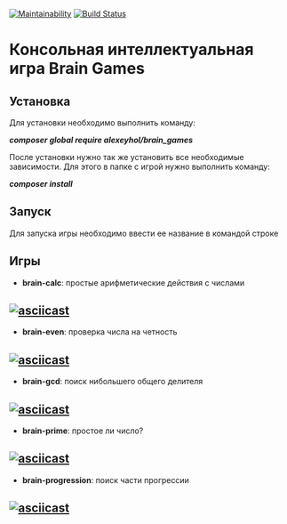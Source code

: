 [![Maintainability](https://api.codeclimate.com/v1/badges/7512a0d19e2bc2983ade/maintainability)](https://codeclimate.com/github/alexeyhol/php-project-lvl1/maintainability)
[![Build Status](https://travis-ci.org/alexeyhol/php-project-lvl1.svg?branch=master)](https://travis-ci.org/alexeyhol/php-project-lvl1)


# Консольная интеллектуальная игра Brain Games

## Установка

Для установки необходимо выполнить команду: 

**_composer global require alexeyhol/brain_games_**

После установки нужно так же установить все необходимые зависимости. Для этого в папке с игрой нужно выполнить команду: 

**_composer install_**

## Запуск

Для запуска игры необходимо ввести ее название в командой строке

## Игры

* **brain-calc**: простые арифметические действия с числами
  
[![asciicast](https://asciinema.org/a/NIwwME33kQNbt6JBsqQTiRGn5.svg)](https://asciinema.org/a/NIwwME33kQNbt6JBsqQTiRGn5)
------------------------------------------------------------------------------------------------------------------------
* **brain-even**: проверка числа на четность
  
[![asciicast](https://asciinema.org/a/zB8rYs7tAVLrvzqWtjaHguHW3.svg)](https://asciinema.org/a/zB8rYs7tAVLrvzqWtjaHguHW3)
------------------------------------------------------------------------------------------------------------------------
* **brain-gcd**: поиск нибольшего общего делителя
  
[![asciicast](https://asciinema.org/a/DLjB9792OBJQpReGyd0UxMATi.svg)](https://asciinema.org/a/DLjB9792OBJQpReGyd0UxMATi)
-----------------------------------------------------------------------------------------------------------------------
* **brain-prime**: простое ли число?
  
[![asciicast](https://asciinema.org/a/nakJu7mEFwu8MAifxa1BEdtJO.svg)](https://asciinema.org/a/nakJu7mEFwu8MAifxa1BEdtJO)
-----------------------------------------------------------------------------------------------------------------------
* **brain-progression**: поиск части прогрессии
  
[![asciicast](https://asciinema.org/a/sUueYyJjJBIPIeW30eFyoAcAs.svg)](https://asciinema.org/a/sUueYyJjJBIPIeW30eFyoAcAs)
-----------------------------------------------------------------------------------------------------------------------









